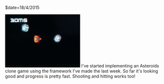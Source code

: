 $date=18/4/2015

<img class='floatleft' src="/inc/asteroids.png">
I've started implementing an Asteroids clone game using the framework I've made the last week. So far it's looking good and progress is pretty fast. Shooting and hitting works too!